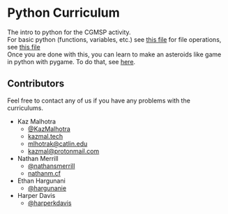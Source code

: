 # Python Curriculum
The intro to python for the CGMSP activity.  
For basic python (functions, variables, etc.) see [this file](basic/basic.md) for file operations, see [this file](file/readme.md)   
Once you are done with this, you can learn to make an asteroids like game in python with pygame. To do that, see [here](https://github.com/CGMSP/python-graphics-curriculum).

## Contributors  

Feel free to contact any of us if you have any problems with the curriculums.    
- Kaz Malhotra      
  - [@KazMalhotra](https://github.com/kazmalhotra)   
  - [kazmal.tech](https://kazmal.tech)   
  - [mlhotrak@catlin.edu](mailto:malhotrak@catlin.edu)    
  - [kazmal@protonmail.com](mailto:kazmal@protonmail.com)
- Nathan Merrill   
  - [@nathansmerrill](https://github.com/nathansmerrill)   
  - [nathanm.cf](https://nathanm.cf)   
- Ethan Hargunani
  - [@hargunanie](https://github.com/hargunanie)    
- Harper Davis
  - [@harperkdavis](https://github.com/harperkdavis)   
  
